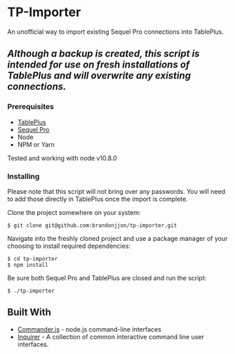 # TP-Importer

An unofficial way to import existing Sequel Pro connections into TablePlus. 

## *Although a backup is created, this script is intended for use on fresh installations of TablePlus and will overwrite any existing connections.*

### Prerequisites
* [TablePlus](https://tableplus.io/)
* [Sequel Pro](https://www.sequelpro.com/)
* Node
* NPM or Yarn

Tested and working with node v10.8.0

### Installing
Please note that this script will not bring over any passwords. You will need to add those directly in TablePlus once the import is complete.

Clone the project somewhere on your system:
```
$ git clone git@github.com:brandonjjon/tp-importer.git
```

Navigate into the freshly cloned project and use a package manager of your choosing to install required dependencies:
```
$ cd tp-importer
$ npm install
```

Be sure both Sequel Pro and TablePlus are closed and run the script:
```
$ ./tp-importer
```

## Built With

* [Commander.js](https://github.com/tj/commander.js/) - node.js command-line interfaces
* [Inquirer](https://github.com/SBoudrias/Inquirer.js/) - A collection of common interactive command line user interfaces.
